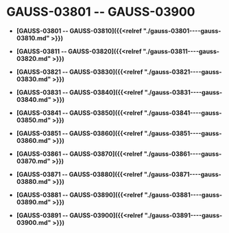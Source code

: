 # GAUSS-03801 -- GAUSS-03900

-   **[GAUSS-03801 -- GAUSS-03810]({{<relref "./gauss-03801----gauss-03810.md" >}})**  

-   **[GAUSS-03811 -- GAUSS-03820]({{<relref "./gauss-03811----gauss-03820.md" >}})**  

-   **[GAUSS-03821 -- GAUSS-03830]({{<relref "./gauss-03821----gauss-03830.md" >}})**  

-   **[GAUSS-03831 -- GAUSS-03840]({{<relref "./gauss-03831----gauss-03840.md" >}})**  

-   **[GAUSS-03841 -- GAUSS-03850]({{<relref "./gauss-03841----gauss-03850.md" >}})**  

-   **[GAUSS-03851 -- GAUSS-03860]({{<relref "./gauss-03851----gauss-03860.md" >}})**  

-   **[GAUSS-03861 -- GAUSS-03870]({{<relref "./gauss-03861----gauss-03870.md" >}})**  

-   **[GAUSS-03871 -- GAUSS-03880]({{<relref "./gauss-03871----gauss-03880.md" >}})**  

-   **[GAUSS-03881 -- GAUSS-03890]({{<relref "./gauss-03881----gauss-03890.md" >}})**  

-   **[GAUSS-03891 -- GAUSS-03900]({{<relref "./gauss-03891----gauss-03900.md" >}})**  


